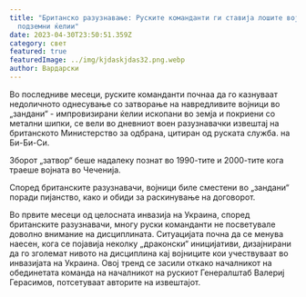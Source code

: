 ```yaml
---
title: "Британско разузнавање: Руските команданти ги ставија лошите војници во
  подземни ќелии"
date: 2023-04-30T23:50:51.359Z
category: свет
featured: true
featuredImage: ../img/kjdaskjdas32.png.webp
author: Вардарски
---
```


Во последниве месеци, руските команданти почнаа да го казнуваат недоличното однесување со затворање на навредливите војници во „зандани“ - импровизирани ќелии ископани во земја и покриени со метални шипки, се вели во дневниот воен разузнавачки извештај на британското Министерство за одбрана, цитиран од руската служба. на Би-Би-Си.

Зборот „затвор“ беше надалеку познат во 1990-тите и 2000-тите кога траеше војната во Чеченија.

Според британските разузнавачи, војници биле сместени во „зандани“ поради пијанство, како и обиди за раскинување на договорот.

Во првите месеци од целосната инвазија на Украина, според британските разузнавачи, многу руски команданти не посветувале доволно внимание на дисциплината. Ситуацијата почна да се менува наесен, кога се појавија неколку „драконски“ иницијативи, дизајнирани да го зголемат нивото на дисциплина кај војниците кои учествуваат во инвазијата на Украина. Овој тренд се засили откако началникот на обединетата команда на началникот на рускиот Генералштаб Валериј Герасимов, потсетуваат авторите на извештајот.
